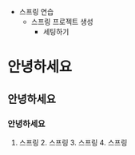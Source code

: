 - 스프링 연습
  - 스프링 프로젝트 생성
    - 세팅하기
# 안녕하세요
## 안녕하세요
### 안녕하세요

1. 스프링
   2. 스프링
   3. 스프링 
      4. 스프링
